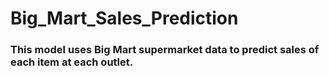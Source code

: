 # Big_Mart_Sales_Prediction
### This model uses Big Mart supermarket data to predict sales of each item at each outlet.
